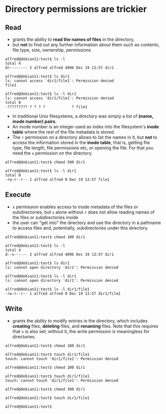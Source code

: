 # Directory permissions are trickier
## Read
- grants the ability to **read the names of files** in the directory,
- but **not** to find out any further information about them such as contents, file type, size, ownership, permissions
```
alfred@debian11:test$ ls -l
total 4
dr-------- 2 alfred alfred 4096 Dec 19 13:57 dir1

alfred@debian11:test$ ls dir1
ls: cannot access 'dir1/file1': Permission denied
file1

alfred@debian11:test$ ls -l dir1
ls: cannot access 'dir1/file1': Permission denied
total 0
-????????? ? ? ? ?            ? file1                                
```
* In traditional Unix filesystems, a directory was simply a list of **(name, inode number) pairs**.
* An inode number is an integer used as index into the filesystem's **inode table** where the rest of the file metadata is stored.
* The `r` permission on a directory allows to list the names in it, but **not** to access the information stored in the **inode table**, that is, getting file type, file length, file permissions etc, or opening the file. For that you need the `x` permission on the directory.
```
alfred@debian11:test$ chmod 500 dir1

alfred@debian11:test$ ls -l dir1
total 0
-rw-r--r-- 1 alfred alfred 0 Dec 19 13:57 file1
```

## Execute
- `x` permission enables access to inode metadata of the files or subdirectories, but `x` alone without `r` does not allow reading names of the files or subdirectories inside
- the user can "get into" the directory and use the directory in a pathname to access files and, potentially, subdirectories under this directory.
```
alfred@debian11:test$ chmod 100 dir1

alfred@debian11:test$ ls -l
total 4
d--x------ 2 alfred alfred 4096 Dec 19 13:57 dir1

alfred@debian11:test$ ls dir1
ls: cannot open directory 'dir1': Permission denied

alfred@debian11:test$ ls -l dir1
ls: cannot open directory 'dir1': Permission denied

alfred@debian11:test$ ls -l dir1/file1
-rw-r--r-- 1 alfred alfred 0 Dec 19 13:57 dir1/file1
```

## Write
- grants the ability to modify entries in the directory, which includes **creating** files, **deleting** files, and **renaming** files. Note that this requires that `x` is also set; without it, the write permission is meaningless for directories.
```
alfred@debian11:test$ chmod 100 dir1

alfred@debian11:test$ touch dir1/file1
touch: cannot touch 'dir1/file1': Permission denied

alfred@debian11:test$ chmod 200 dir1

alfred@debian11:test$ touch dir1/file1
touch: cannot touch 'dir1/file1': Permission denied

alfred@debian11:test$ chmod 300 dir1

alfred@debian11:test$ touch dir1/file1

alfred@debian11:test$  
```
